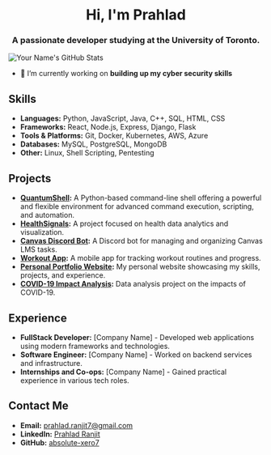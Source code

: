 <h1 align="center">Hi, I'm Prahlad</h1>
<h3 align="center">A passionate developer studying at the University of Toronto.</h3>

![Your Name's GitHub Stats](https://github-readme-stats.vercel.app/api?username=absolute-xero7&show_icons=true&theme=radical)

- 🔭 I’m currently working on **building up my cyber security skills**

## Skills
- **Languages:** Python, JavaScript, Java, C++, SQL, HTML, CSS
- **Frameworks:** React, Node.js, Express, Django, Flask
- **Tools & Platforms:** Git, Docker, Kubernetes, AWS, Azure
- **Databases:** MySQL, PostgreSQL, MongoDB
- **Other:** Linux, Shell Scripting, Pentesting
  
## Projects
- **[QuantumShell](https://github.com/absolute-xero7/QuantumShell):** A Python-based command-line shell offering a powerful and flexible environment for advanced command execution, scripting, and automation.
- **[HealthSignals](https://github.com/absolute-xero7/HealthSignals):** A project focused on health data analytics and visualization.
- **[Canvas Discord Bot](https://github.com/absolute-xero7/Canvas-Discord-Bot):** A Discord bot for managing and organizing Canvas LMS tasks.
- **[Workout App](https://github.com/absolute-xero7/Workout-App):** A mobile app for tracking workout routines and progress.
- **[Personal Portfolio Website](https://github.com/absolute-xero7/Personal-Portfolio):** My personal website showcasing my skills, projects, and experience.
- **[COVID-19 Impact Analysis](https://github.com/absolute-xero7/COVID-19-Impact-Analysis):** Data analysis project on the impacts of COVID-19.

## Experience
- **FullStack Developer:** [Company Name] - Developed web applications using modern frameworks and technologies.
- **Software Engineer:** [Company Name] - Worked on backend services and infrastructure.
- **Internships and Co-ops:** [Company Name] - Gained practical experience in various tech roles.

## Contact Me
- **Email:** [prahlad.ranjit7@gmail.com](mailto:prahlad.ranjit7@gmail.com)
- **LinkedIn:** [Prahlad Ranjit](https://www.linkedin.com/in/prahlad-ranjit/)
- **GitHub:** [absolute-xero7](https://github.com/absolute-xero7)

